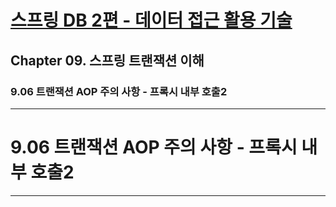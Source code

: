 # <a href = "../README.md" target="_blank">스프링 DB 2편 - 데이터 접근 활용 기술</a>
## Chapter 09. 스프링 트랜잭션 이해
### 9.06 트랜잭션 AOP 주의 사항 - 프록시 내부 호출2


---

# 9.06 트랜잭션 AOP 주의 사항 - 프록시 내부 호출2

---

